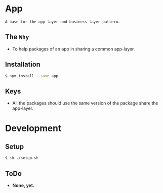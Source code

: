 # App

	A base for the app layer and business layer pattern.

## The `Why`

* To help packages of an app in sharing a common app-layer.

## Installation
```sh
$ npm install --save app
```

## Keys

* All the packages should use the same version of the package share the app-layer.

# Development

## Setup
```sh
$ sh ./setup.sh
```

## ToDo

* **None, yet.**
